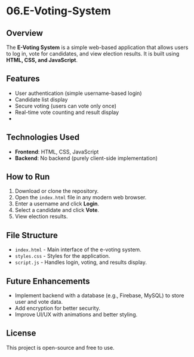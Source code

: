 # 06.E-Voting-System

## Overview
The **E-Voting System** is a simple web-based application that allows users to log in, vote for candidates, and view election results. It is built using **HTML, CSS, and JavaScript**.


## Features
- User authentication (simple username-based login)
- Candidate list display
- Secure voting (users can vote only once)
- Real-time vote counting and result display
- 

## Technologies Used
- **Frontend**: HTML, CSS, JavaScript
- **Backend**: No backend (purely client-side implementation)

## How to Run
1. Download or clone the repository.
2. Open the `index.html` file in any modern web browser.
3. Enter a username and click **Login**.
4. Select a candidate and click **Vote**.
5. View election results.

## File Structure
- `index.html` - Main interface of the e-voting system.
- `styles.css` - Styles for the application.
- `script.js` - Handles login, voting, and results display.

## Future Enhancements
- Implement backend with a database (e.g., Firebase, MySQL) to store user and vote data.
- Add encryption for better security.
- Improve UI/UX with animations and better styling.

## License
This project is open-source and free to use.

